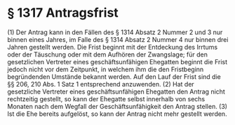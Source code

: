 # § 1317 Antragsfrist
(1) Der Antrag kann in den Fällen des § 1314 Absatz 2 Nummer 2 und 3 nur binnen eines Jahres, im Falle des § 1314 Absatz 2 Nummer 4 nur binnen drei Jahren gestellt werden. Die Frist beginnt mit der Entdeckung des Irrtums oder der Täuschung oder mit dem Aufhören der Zwangslage; für den gesetzlichen Vertreter eines geschäftsunfähigen Ehegatten beginnt die Frist jedoch nicht vor dem Zeitpunkt, in welchem ihm die den Fristbeginn begründenden Umstände bekannt werden. Auf den Lauf der Frist sind die §§ 206, 210 Abs. 1 Satz 1 entsprechend anzuwenden.
(2) Hat der gesetzliche Vertreter eines geschäftsunfähigen Ehegatten den Antrag nicht rechtzeitig gestellt, so kann der Ehegatte selbst innerhalb von sechs Monaten nach dem Wegfall der Geschäftsunfähigkeit den Antrag stellen.
(3) Ist die Ehe bereits aufgelöst, so kann der Antrag nicht mehr gestellt werden.